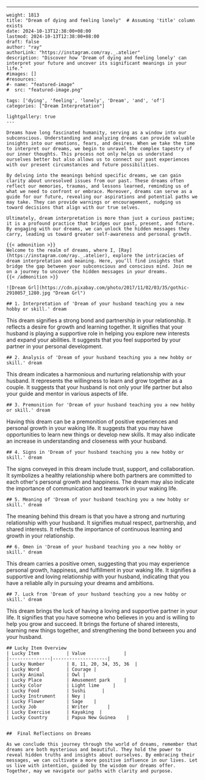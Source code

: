 ---
    weight: 1813
    title: "Dream of dying and feeling lonely"  # Assuming 'title' column exists
    date: 2024-10-13T12:38:00+08:00
    lastmod: 2024-10-13T12:38:00+08:00
    draft: false
    author: "ray"
    authorLink: "https://instagram.com/ray._.atelier"
    description: "Discover how 'Dream of dying and feeling lonely' can interpret your future and uncover its significant meanings in your life."
    #images: []
    #resources:
    #- name: "featured-image"
    #  src: "featured-image.png"
    
    tags: ['dying', 'feeling', 'lonely', 'Dream', 'and', 'of']
    categories: ["Dream Interpretation"]
    
    lightgallery: true
    ---
    
    Dreams have long fascinated humanity, serving as a window into our subconscious. Understanding and analyzing dreams can provide valuable insights into our emotions, fears, and desires. When we take the time to interpret our dreams, we begin to unravel the complex tapestry of our inner thoughts. This process not only helps us understand ourselves better but also allows us to connect our past experiences with our present circumstances and future possibilities.
    
    By delving into the meanings behind specific dreams, we can gain clarity about unresolved issues from our past. These dreams often reflect our memories, traumas, and lessons learned, reminding us of what we need to confront or embrace. Moreover, dreams can serve as a guide for our future, revealing our aspirations and potential paths we may take. They can provide warnings or encouragement, nudging us toward decisions that align with our true selves.
    
    Ultimately, dream interpretation is more than just a curious pastime; it is a profound practice that bridges our past, present, and future. By engaging with our dreams, we can unlock the hidden messages they carry, leading us toward greater self-awareness and personal growth.
    
    {{< admonition >}}
    Welcome to the realm of dreams, where I, [Ray](https://instagram.com/ray._.atelier), explore the intricacies of dream interpretation and meaning. Here, you’ll find insights that bridge the gap between your subconscious and conscious mind. Join me on a journey to uncover the hidden messages in your dreams.
    {{< /admonition >}}
    
    ![Dream Grl](https://cdn.pixabay.com/photo/2017/11/02/03/35/gothic-2910057_1280.jpg "Dream Grl")
    
    ## 1. Interpretation of 'Dream of your husband teaching you a new hobby or skill.' dream
    
This dream signifies a strong bond and partnership in your relationship. It reflects a desire for growth and learning together. It signifies that your husband is playing a supportive role in helping you explore new interests and expand your abilities. It suggests that you feel supported by your partner in your personal development.
    
    ## 2. Analysis of 'Dream of your husband teaching you a new hobby or skill.' dream
    
This dream indicates a harmonious and nurturing relationship with your husband. It represents the willingness to learn and grow together as a couple. It suggests that your husband is not only your life partner but also your guide and mentor in various aspects of life.
    
    ## 3. Premonition for 'Dream of your husband teaching you a new hobby or skill.' dream
    
Having this dream can be a premonition of positive experiences and personal growth in your waking life. It suggests that you may have opportunities to learn new things or develop new skills. It may also indicate an increase in understanding and closeness with your husband.
    
    ## 4. Signs in 'Dream of your husband teaching you a new hobby or skill.' dream
    
The signs conveyed in this dream include trust, support, and collaboration. It symbolizes a healthy relationship where both partners are committed to each other's personal growth and happiness. The dream may also indicate the importance of communication and teamwork in your waking life.
    
    ## 5. Meaning of 'Dream of your husband teaching you a new hobby or skill.' dream
    
The meaning behind this dream is that you have a strong and nurturing relationship with your husband. It signifies mutual respect, partnership, and shared interests. It reflects the importance of continuous learning and growth in your relationship.
    
    ## 6. Omen in 'Dream of your husband teaching you a new hobby or skill.' dream
    
This dream carries a positive omen, suggesting that you may experience personal growth, happiness, and fulfillment in your waking life. It signifies a supportive and loving relationship with your husband, indicating that you have a reliable ally in pursuing your dreams and ambitions.
    
    ## 7. Luck from 'Dream of your husband teaching you a new hobby or skill.' dream
    
This dream brings the luck of having a loving and supportive partner in your life. It signifies that you have someone who believes in you and is willing to help you grow and succeed. It brings the fortune of shared interests, learning new things together, and strengthening the bond between you and your husband.
    
    ## Lucky Item Overview
    | Lucky Item          | Value              |
    |---------------|--------------------|
    | Lucky Number        | 8, 11, 20, 34, 35, 36  |
    | Lucky Word          | Courage |
    | Lucky Animal        | Owl |
    | Lucky Place         | Amusement park     |
    | Lucky Color         | Light lime     |
    | Lucky Food          | Sushi      |
    | Lucky Instrument    | Ney |
    | Lucky Flower        | Sage    |
    | Lucky Job           | Writer       |
    | Lucky Exercise      | Kayaking  |
    | Lucky Country       | Papua New Guinea    |
    
    
    ##  Final Reflections on Dreams
    
    As we conclude this journey through the world of dreams, remember that dreams are both mysterious and beautiful. They hold the power to reveal hidden truths and insights about ourselves. By embracing their messages, we can cultivate a more positive influence in our lives. Let us live with intention, guided by the wisdom our dreams offer. Together, may we navigate our paths with clarity and purpose.
    
